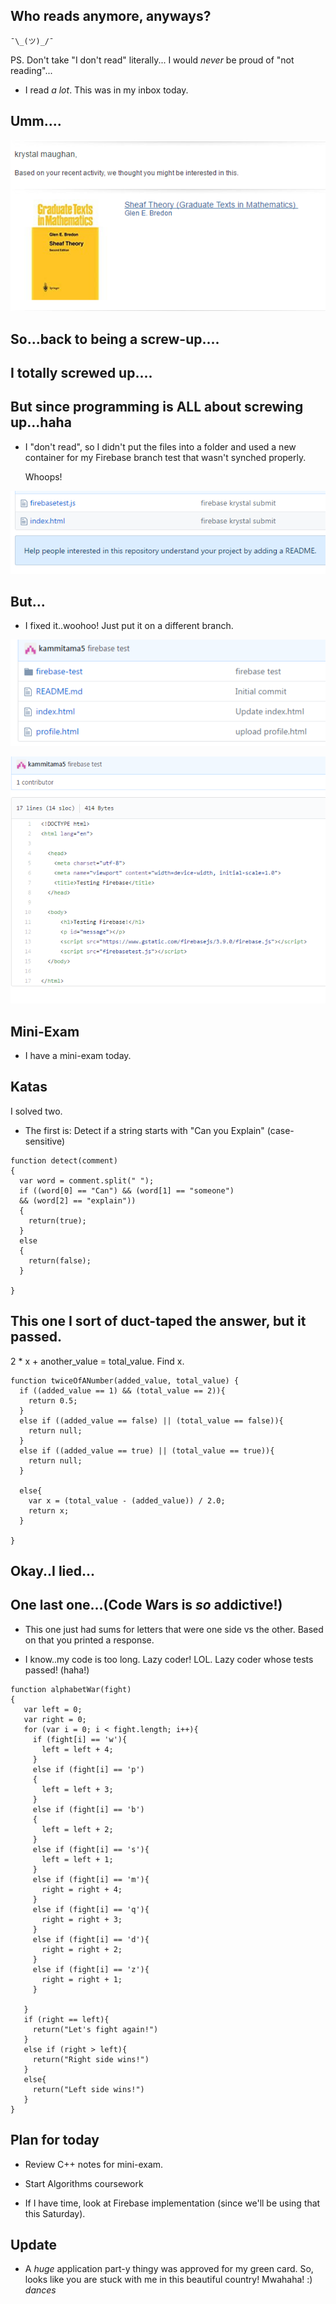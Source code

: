 ## Who reads anymore, anyways? 
```
¯\_(ツ)_/¯
```

PS. Don't take "I don't read" literally...
I would *never* be proud of "not reading"...

- I read *a lot*.
  This was in my inbox today.
  
## Umm....

![sheaf1](/images/sheaf1.png)

## So...back to being a screw-up....

## I totally screwed up....

## But since programming is ALL about screwing up...haha

- I "don't read", so I didn't put the files into a folder
  and used a new container
  for my Firebase branch test that wasn't synched properly.
  
  Whoops!
  
![firebase_3](/images/firebase_3.png)

## But...

- I fixed it..woohoo!
  Just put it on a different branch.
  
![firebase_1](/images/firebase_1.png)

![firebase_2](/images/firebase_2.png)

## Mini-Exam

- I have a mini-exam today.

## Katas

I solved two.

- The first is: 
  Detect if a string starts with "Can you Explain"
  (case-sensitive)
  
```
function detect(comment)
{
  var word = comment.split(" ");
  if ((word[0] == "Can") && (word[1] == "someone")
  && (word[2] == "explain"))
  {
    return(true);
  }
  else
  {
    return(false);
  }
  
}

```
## This one I sort of duct-taped the answer, but it passed.

2 * x + another_value = total_value.
Find x.

```
function twiceOfANumber(added_value, total_value) {
  if ((added_value == 1) && (total_value == 2)){
    return 0.5;
  } 
  else if ((added_value == false) || (total_value == false)){
    return null;
  }
  else if ((added_value == true) || (total_value == true)){
    return null;
  }
  
  else{
    var x = (total_value - (added_value)) / 2.0;
    return x;
  }
  
}
```
## Okay..I lied...

## One last one...(Code Wars is *so* addictive!)

- This one just had sums for letters that were one side
 vs the other. Based on that you printed a response.
 
- I know..my code is too long. Lazy coder! LOL.
  Lazy coder whose tests passed! (haha!)
```
function alphabetWar(fight)
{
   var left = 0;
   var right = 0;
   for (var i = 0; i < fight.length; i++){
     if (fight[i] == 'w'){
       left = left + 4;
     }
     else if (fight[i] == 'p')
     {
       left = left + 3;
     }
     else if (fight[i] == 'b')
     {
       left = left + 2;
     }
     else if (fight[i] == 's'){
       left = left + 1;
     }
     else if (fight[i] == 'm'){
       right = right + 4;
     }
     else if (fight[i] == 'q'){
       right = right + 3;
     }
     else if (fight[i] == 'd'){
       right = right + 2;
     }
     else if (fight[i] == 'z'){
       right = right + 1;
     }
     
   }
   if (right == left){
     return("Let's fight again!")
   }
   else if (right > left){
     return("Right side wins!")
   }
   else{
     return("Left side wins!")
   }
}
```
## Plan for today

- Review C++ notes for mini-exam.

- Start Algorithms coursework

- If I have time, look at Firebase
  implementation (since we'll be 
  using that this Saturday).
  
## Update

- A *huge* application part-y thingy
  was approved for my green card.
  So, looks like you are stuck with me
  in this beautiful country! Mwahaha!
  :) *dances*
